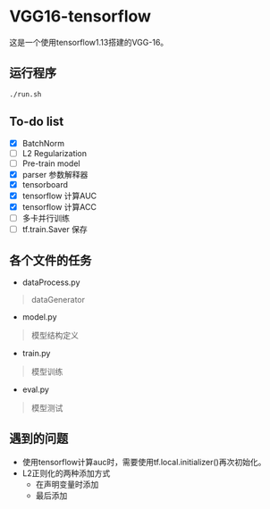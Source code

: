 # VGG16-tensorflow
这是一个使用tensorflow1.13搭建的VGG-16。

## 运行程序
```
./run.sh
```

## To-do list
- [x] BatchNorm
- [ ] L2 Regularization
- [ ] Pre-train model
- [x] parser 参数解释器
- [x] tensorboard
- [x] tensorflow 计算AUC
- [x] tensorflow 计算ACC
- [ ] 多卡并行训练
- [ ] tf.train.Saver 保存

##  各个文件的任务
- dataProcess.py   
> dataGenerator
- model.py       
> 模型结构定义
- train.py         
> 模型训练
- eval.py          
> 模型测试



## 遇到的问题
- 使用tensorflow计算auc时，需要使用tf.local.initializer()再次初始化。
- L2正则化的两种添加方式
    - 在声明变量时添加
    - 最后添加





